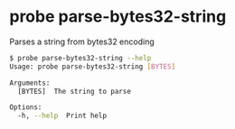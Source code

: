 # probe parse-bytes32-string

Parses a string from bytes32 encoding

```bash
$ probe parse-bytes32-string --help
Usage: probe parse-bytes32-string [BYTES]

Arguments:
  [BYTES]  The string to parse

Options:
  -h, --help  Print help
```